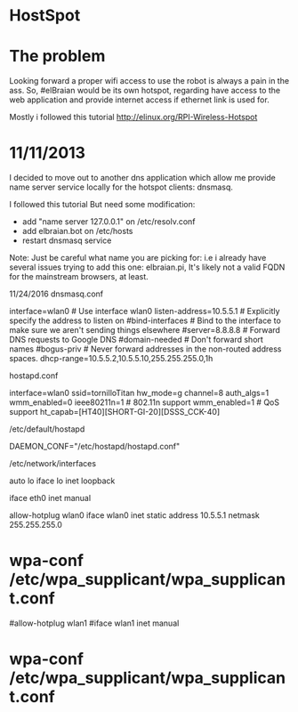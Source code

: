 HostSpot
========

#	The problem

Looking forward a proper wifi access to use the robot is always a pain in the ass. So, #elBraian would be its own hotspot, regarding have access to the web application and provide internet access if ethernet link is used for.

Mostly i followed this tutorial
http://elinux.org/RPI-Wireless-Hotspot

#	11/11/2013

I decided to move out to another dns application which allow me provide name server service locally for the hotspot clients: dnsmasq.

I followed this tutorial
But need some modification:
* add "name server 127.0.0.1" on /etc/resolv.conf
* add elbraian.bot on /etc/hosts
* restart dnsmasq service

Note: Just be careful what name you are picking for: i.e i already have several issues trying to add this one: elbraian.pi, It's likely not a valid FQDN for the mainstream browsers, at least.


11/24/2016
dnsmasq.conf

interface=wlan0      # Use interface wlan0
listen-address=10.5.5.1 # Explicitly specify the address to listen on
#bind-interfaces      # Bind to the interface to make sure we aren't sending things elsewhere
#server=8.8.8.8       # Forward DNS requests to Google DNS
#domain-needed        # Don't forward short names
#bogus-priv           # Never forward addresses in the non-routed address spaces.
dhcp-range=10.5.5.2,10.5.5.10,255.255.255.0,1h


hostapd.conf

interface=wlan0
ssid=tornilloTitan
hw_mode=g
channel=8
auth_algs=1
wmm_enabled=0
ieee80211n=1          # 802.11n support
wmm_enabled=1         # QoS support
ht_capab=[HT40][SHORT-GI-20][DSSS_CCK-40]


/etc/default/hostapd

DAEMON_CONF="/etc/hostapd/hostapd.conf"

/etc/network/interfaces

auto lo
iface lo inet loopback

iface eth0 inet manual

allow-hotplug wlan0
iface wlan0 inet static
   address 10.5.5.1
   netmask 255.255.255.0
#    wpa-conf /etc/wpa_supplicant/wpa_supplicant.conf

#allow-hotplug wlan1
#iface wlan1 inet manual
#    wpa-conf /etc/wpa_supplicant/wpa_supplicant.conf
